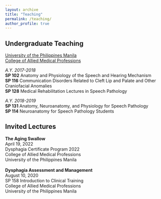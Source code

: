 ```yaml
---
layout: archive
title: "Teaching"
permalink: /teaching/
author_profile: true
---
```

## Undergraduate Teaching

<u> University of the Philippines Manila <br>
College of Allied Medical Professions </u>

<i> A.Y. 2017-2018 </i> <br>
**SP 102** Anatomy and Physiology of the Speech and Hearing Mechanism <br>
**SP 116** Communication Disorders Related to Cleft Lip and Palate and Other Craniofacial Anomalies <br>
**SP 128** Medical Rehabilitation Lectures in Speech Pathology <br>

<i> A.Y. 2018-2019 </i> <br>
**SP 131** Anatomy, Neuroanatomy, and Physiology for Speech Pathology <br>
**SP 114** Neuroanatomy for Speech Pathology Students <br>

## Invited Lectures

**The Aging Swallow** <br>
April 19, 2022 <br>
Dysphagia Certificate Program 2022 <br>
College of Allied Medical Professions <br>
University of the Philippines Manila 
<br>
<br>
**Dysphagia Assessment and Management** <br>
August 10, 2020 <br>
SP 158 Introduction to Clinical Training <br>
College of Allied Medical Professions <br>
University of the Philippines Manila 
